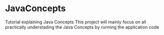 # JavaConcepts
Tutorial explaining Java Concepts 
This project will mainly focus on all practically understading the Java Concepts by running the application code 

